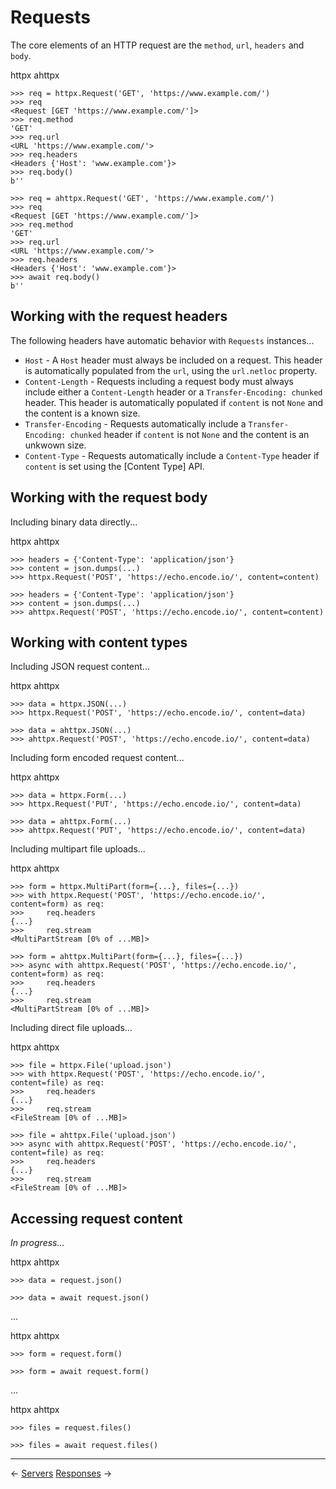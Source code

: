 # Requests

The core elements of an HTTP request are the `method`, `url`, `headers` and `body`.

<div class="tabs"><a onclick="httpx()" class="httpx">httpx</a> <a onclick="ahttpx()" class="ahttpx hidden">ahttpx</a></div>

```{ .python .httpx }
>>> req = httpx.Request('GET', 'https://www.example.com/')
>>> req
<Request [GET 'https://www.example.com/']>
>>> req.method
'GET'
>>> req.url
<URL 'https://www.example.com/'>
>>> req.headers
<Headers {'Host': 'www.example.com'}>
>>> req.body()
b''
```

```{ .python .ahttpx .hidden }
>>> req = ahttpx.Request('GET', 'https://www.example.com/')
>>> req
<Request [GET 'https://www.example.com/']>
>>> req.method
'GET'
>>> req.url
<URL 'https://www.example.com/'>
>>> req.headers
<Headers {'Host': 'www.example.com'}>
>>> await req.body()
b''
```

## Working with the request headers

The following headers have automatic behavior with `Requests` instances...

* `Host` - A `Host` header must always be included on a request. This header is automatically populated from the `url`, using the `url.netloc` property.
* `Content-Length` - Requests including a request body must always include either a `Content-Length` header or a `Transfer-Encoding: chunked` header. This header is automatically populated if `content` is not `None` and the content is a known size.
* `Transfer-Encoding` - Requests automatically include a `Transfer-Encoding: chunked` header if `content` is not `None` and the content is an unkwown size.
* `Content-Type` - Requests automatically include a `Content-Type` header if `content` is set using the [Content Type] API.

## Working with the request body

Including binary data directly...

<div class="tabs"><a onclick="httpx()" class="httpx">httpx</a> <a onclick="ahttpx()" class="ahttpx hidden">ahttpx</a></div>

```{ .python .httpx }
>>> headers = {'Content-Type': 'application/json'}
>>> content = json.dumps(...)
>>> httpx.Request('POST', 'https://echo.encode.io/', content=content)
```

```{ .python .ahttpx .hidden }
>>> headers = {'Content-Type': 'application/json'}
>>> content = json.dumps(...)
>>> ahttpx.Request('POST', 'https://echo.encode.io/', content=content)
```

## Working with content types

Including JSON request content...

<div class="tabs"><a onclick="httpx()" class="httpx">httpx</a> <a onclick="ahttpx()" class="ahttpx hidden">ahttpx</a></div>

```{ .python .httpx }
>>> data = httpx.JSON(...)
>>> httpx.Request('POST', 'https://echo.encode.io/', content=data)
```

```{ .python .ahttpx .hidden }
>>> data = ahttpx.JSON(...)
>>> ahttpx.Request('POST', 'https://echo.encode.io/', content=data)
```

Including form encoded request content...

<div class="tabs"><a onclick="httpx()" class="httpx">httpx</a> <a onclick="ahttpx()" class="ahttpx hidden">ahttpx</a></div>

```{ .python .httpx }
>>> data = httpx.Form(...)
>>> httpx.Request('PUT', 'https://echo.encode.io/', content=data)
```

```{ .python .ahttpx .hidden }
>>> data = ahttpx.Form(...)
>>> ahttpx.Request('PUT', 'https://echo.encode.io/', content=data)
```

Including multipart file uploads...

<div class="tabs"><a onclick="httpx()" class="httpx">httpx</a> <a onclick="ahttpx()" class="ahttpx hidden">ahttpx</a></div>

```{ .python .httpx }
>>> form = httpx.MultiPart(form={...}, files={...})
>>> with httpx.Request('POST', 'https://echo.encode.io/', content=form) as req:
>>>     req.headers
{...}
>>>     req.stream
<MultiPartStream [0% of ...MB]>
```

```{ .python .ahttpx .hidden }
>>> form = ahttpx.MultiPart(form={...}, files={...})
>>> async with ahttpx.Request('POST', 'https://echo.encode.io/', content=form) as req:
>>>     req.headers
{...}
>>>     req.stream
<MultiPartStream [0% of ...MB]>
```

Including direct file uploads...

<div class="tabs"><a onclick="httpx()" class="httpx">httpx</a> <a onclick="ahttpx()" class="ahttpx hidden">ahttpx</a></div>

```{ .python .httpx }
>>> file = httpx.File('upload.json')
>>> with httpx.Request('POST', 'https://echo.encode.io/', content=file) as req:
>>>     req.headers
{...}
>>>     req.stream
<FileStream [0% of ...MB]>
```

```{ .python .ahttpx .hidden }
>>> file = ahttpx.File('upload.json')
>>> async with ahttpx.Request('POST', 'https://echo.encode.io/', content=file) as req:
>>>     req.headers
{...}
>>>     req.stream
<FileStream [0% of ...MB]>
```

## Accessing request content

*In progress...*

<div class="tabs"><a onclick="httpx()" class="httpx">httpx</a> <a onclick="ahttpx()" class="ahttpx hidden">ahttpx</a></div>

```{ .python .httpx }
>>> data = request.json()
```

```{ .python .ahttpx .hidden }
>>> data = await request.json()
```

...

<div class="tabs"><a onclick="httpx()" class="httpx">httpx</a> <a onclick="ahttpx()" class="ahttpx hidden">ahttpx</a></div>

```{ .python .httpx }
>>> form = request.form()
```

```{ .python .ahttpx .hidden }
>>> form = await request.form()
```

...

<div class="tabs"><a onclick="httpx()" class="httpx">httpx</a> <a onclick="ahttpx()" class="ahttpx hidden">ahttpx</a></div>

```{ .python .httpx }
>>> files = request.files()
```

```{ .python .ahttpx .hidden }
>>> files = await request.files()
```

---

<span class="link-prev">← [Servers](servers.md)</span>
<span class="link-next">[Responses](responses.md) →</span>
<span>&nbsp;</span>
